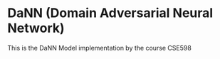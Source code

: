 # DaNN (Domain Adversarial Neural Network)
This is the DaNN Model implementation by the course CSE598

